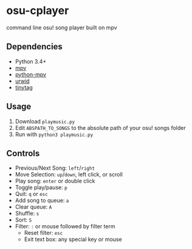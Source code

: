 # osu-cplayer
command line osu! song player built on mpv

## Dependencies
+ Python 3.4+
+ [mpv](https://mpv.io/installation/)
+ [python-mpv](https://github.com/jaseg/python-mpv)
+ [urwid](https://github.com/urwid/urwid/wiki/Installation-instructions)
+ [tinytag](https://github.com/devsnd/tinytag)

## Usage
1. Download `playmusic.py`
2. Edit `ABSPATH_TO_SONGS` to the absolute path of your osu! songs folder
3. Run with `python3 playmusic.py`

## Controls
+ Previous/Next Song: `left`/`right`
+ Move Selection: `up`/`down`, left click, or scroll
+ Play song: `enter` or double click
+ Toggle play/pause: `p`
+ Quit: `q` or `esc`
+ Add song to queue: `a`
+ Clear queue: `A`
+ Shuffle: `s`
+ Sort: `S`
+ Filter: `:` or mouse followed by filter term
	+ Reset filter: `esc`
	+ Exit text box: any special key or mouse

